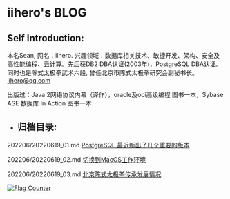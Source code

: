 # iihero's BLOG

## Self Introduction:

本名Sean, 网名：iihero. 兴趣领域：数据库相关技术、敏捷开发、架构、安全及高性能编程、云计算。先后获DB2 DBA认证(2003年)，PostgreSQL DBA认证。同时也是陈式太极拳武术六段, 曾任北京市陈式太极拳研究会副秘书长。iihero@qq.com  

出版过：Java 2网络协议内幕（译作），oracle及oci高级编程 图书一本，Sybase ASE 数据库 In Action 图书一本



* ## 归档目录:

202206/20220619_01.md [PostgreSQL 最近新出了几个重要的版本](202206/20220619_01.md)

202206/20220619_02.md [切换到MacOS工作环境](202206/20220619_02.md)

202206/20220619_03.md [北京陈式太极拳传承发展情况](202206/20220619_03.md)

<a rel="nofollow"  href="https://info.flagcounter.com/tFcK"><img src="https://s11.flagcounter.com/countxl/tFcK/bg_FFFFFF/txt_000000/border_CCCCCC/columns_2/maxflags_10/viewers_0/labels_1/pageviews_1/flags_0/percent_0/" alt="Flag Counter" border="0" alt="Flag Counter"  border="0"></a> 



